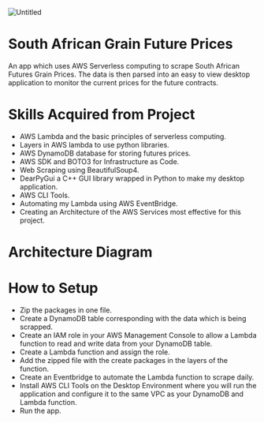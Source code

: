 ![Untitled](https://user-images.githubusercontent.com/58882596/204086959-87108275-b4ce-4c31-b5f5-a41c78f0d892.png)

# South African Grain Future Prices 

An app which uses AWS Serverless computing to scrape South African Futures Grain Prices. The data is then parsed into an easy to view desktop application to monitor the current prices for the future contracts. 

# Skills Acquired from Project 

- AWS Lambda and the basic principles of serverless computing.
- Layers in AWS lambda to use python libraries. 
- AWS DynamoDB database for storing futures prices.
- AWS SDK and BOTO3 for Infrastructure as Code.
- Web Scraping using BeautifulSoup4.
- DearPyGui a C++ GUI library wrapped in Python to make my desktop application. 
- AWS CLI Tools.
- Automating my Lambda using AWS EventBridge.
- Creating an Architecture of the AWS Services most effective for this project.

# Architecture Diagram

# How to Setup 

- Zip the packages in one file.
- Create a DynamoDB table corresponding with the data which is being scrapped.
- Create an IAM role in your AWS Management Console to allow a Lambda function to read and write data from your DynamoDB table.
- Create a Lambda function and assign the role.
- Add the zipped file with the create packages in the layers of the function. 
- Create an Eventbridge to automate the Lambda function to scrape daily.
- Install AWS CLI Tools on the Desktop Environment where you will run the application and configure it to the same VPC as your DynamoDB and Lambda function.
- Run the app. 
